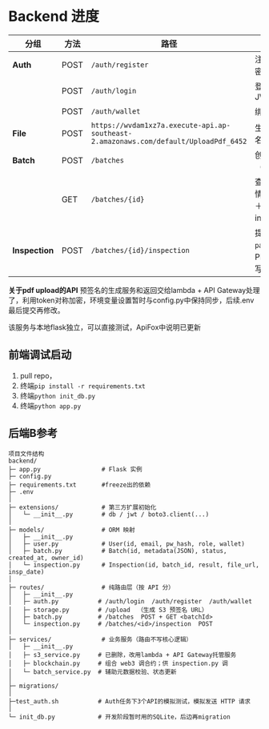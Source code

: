 # Backend 进度

| 分组             | 方法   | 路径                              | 作用                               | 进度                  |
| -------------- | ---- | ------------------------------- | -------------------------------- | -------------------- |
| **Auth**       | POST | `/auth/register`                | 注册（邮箱＋密码）                        | ☑️                  |
|                | POST | `/auth/login`                   | 登录、发 JWT                         | ☑️                 |
|                | POST | `/auth/wallet`                  | 绑定钱包地址                           | ☑️ |
| **File**       | POST | `https://wvdam1xz7a.execute-api.ap-southeast-2.amazonaws.com/default/UploadPdf_6452`                       | 生成 S3 预签名 URL                    | ☑️         |
| **Batch**      | POST | `/batches`                      | 创建批次（metadata）                   | processing             |
|                | GET  | `/batches/{id}`            | 查询单批次详情（metadata＋inspections）    | processing                 |
| **Inspection** | POST | `/batches/{id}/inspection` | 提交检验结果 `pass│fail` ＋ PDF URL，并写链 | processing            |

**关于pdf upload的API**
预签名的生成服务和返回交给lambda + API Gateway处理了，利用token对称加密，环境变量设置暂时与config.py中保持同步，后续.env最后提交再修改。

该服务与本地flask独立，可以直接测试，ApiFox中说明已更新

## 前端调试启动
1. pull repo，
2. 终端`pip install -r requirements.txt`
3. 终端`python init_db.py`
4. 终端`python app.py`




## 后端B参考
```
项目文件结构
backend/
├─ app.py                 # Flask 实例
├─ config.py
├─ requirements.txt       #freeze出的依赖
├─ .env
│
├─ extensions/            # 第三方扩展初始化
│   └─ __init__.py        # db / jwt / boto3.client(...)
│
├─ models/                # ORM 映射
│   ├─ __init__.py
│   ├─ user.py            # User(id, email, pw_hash, role, wallet)
│   ├─ batch.py           # Batch(id, metadata(JSON), status, created_at, owner_id)
│   └─ inspection.py      # Inspection(id, batch_id, result, file_url, insp_date)
│
├─ routes/                # 纯路由层（按 API 分）
│   ├─ __init__.py
│   ├─ auth.py           # /auth/login  /auth/register  /auth/wallet
│   ├─ storage.py        # /upload  （生成 S3 预签名 URL）
│   ├─ batch.py          # /batches  POST + GET <batchId>
│   └─ inspection.py     # /batches/<id>/inspection  POST
│
├─ services/              # 业务服务（路由不写核心逻辑）
│   ├─ __init__.py
│   ├─ s3_service.py     # 已删除，改用lambda + API Gateway托管服务
│   ├─ blockchain.py     # 组合 web3 调合约；供 inspection.py 调
│   └─ batch_service.py  # 辅助元数据校验、状态更新
│
├─ migrations/
│
├─test_auth.sh           # Auth任务下3个API的模拟测试，模拟发送 HTTP 请求
│
└─ init_db.py            # 开发阶段暂时用的SQLite，后边再migration
```